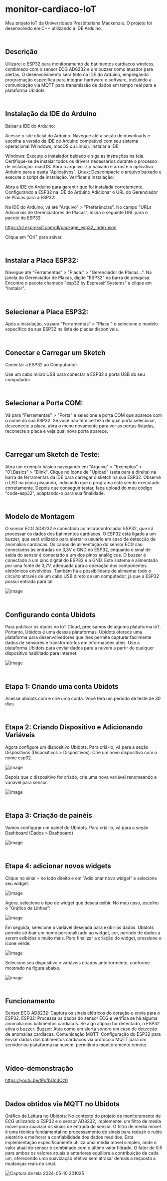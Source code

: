 # monitor-cardiaco-IoT
Meu projeto IoT da Universidade Presbiteriana Mackenzie. O projeto foi desenvolvido em C++ utilizando a IDE Arduino.

## <br> Descrição
Uilizarei o ESP32 para monitoramento de batimentos cardíacos wireless, 
combinado com o sensor ECG AD8232 e um buzzer como atuador para alertas. O 
desenvolvimento será feito na IDE do Arduino, empregando programação 
específica para integrar hardware e software, incluindo a comunicação via MQTT 
para transmissão de dados em tempo real para a plataforma Ubidots.

## <br> Instalação da IDE do Arduino
Baixar a IDE do Arduino:

Acesse o site oficial do Arduino.
Navegue até a seção de downloads e escolha a versão da IDE do Arduino compatível com seu sistema operacional (Windows, macOS ou Linux).
Instalar a IDE:

Windows: Execute o instalador baixado e siga as instruções na tela. Certifique-se de instalar todos os drivers necessários durante o processo de instalação.
macOS: Abra o arquivo .zip baixado e arraste o aplicativo Arduino para a pasta "Aplicativos".
Linux: Descompacte o arquivo baixado e execute o script de instalação.
Verificar a Instalação:

Abra a IDE do Arduino para garantir que foi instalada corretamente.
Configurando a ESP32 na IDE do Arduino
Adicionar o URL do Gerenciador de Placas para a ESP32:

Na IDE do Arduino, vá até "Arquivo" > "Preferências".
No campo "URLs Adicionais de Gerenciadores de Placas", insira o seguinte URL para o pacote da ESP32:

https://dl.espressif.com/dl/package_esp32_index.json

Clique em "OK" para salvar.

## <br> Instalar a Placa ESP32:

Navegue até "Ferramentas" > "Placa:" > "Gerenciador de Placas...".
Na janela do Gerenciador de Placas, digite "ESP32" na barra de pesquisa.
Encontre o pacote chamado "esp32 by Espressif Systems" e clique em "Instalar".

## <br> Selecionar a Placa ESP32:

Após a instalação, vá para "Ferramentas" > "Placa:" e selecione o modelo específico da sua ESP32 na lista de placas disponíveis.

## <br> Conectar e Carregar um Sketch
Conectar a ESP32 ao Computador:

Use um cabo micro USB para conectar a ESP32 à porta USB do seu computador.

## <br> Selecionar a Porta COM:

Vá para "Ferramentas" > "Porta" e selecione a porta COM que aparece com o nome da sua ESP32. Se você não tem certeza de qual porta selecionar, desconecte a placa, abra o menu novamente para ver as portas listadas, reconecte a placa e veja qual nova porta aparece.

## <br> Carregar um Sketch de Teste:

Abra um exemplo básico navegando em "Arquivo" > "Exemplos" > "01.Basics" > "Blink".
Clique no ícone de "Upload" (seta para a direita) na barra de ferramentas da IDE para carregar o sketch na sua ESP32.
Observe o LED na placa piscando, indicando que o programa está sendo executado corretamente.
Depois que conseguir testar, faça upload do meu código "code-esp32", adaptando-o para sua finalidade.



## <br> Modelo de Montagem 

O sensor ECG AD8232 é conectado ao microcontrolador ESP32, que irá processar os dados dos batimentos cardíacos. O ESP32 está ligado a um buzzer, que será utilizado para alertar o usuário em caso de detecção de anomalias cardíacas. Os cabos de alimentação do sensor ECG são conectados às entradas de 3,3V e GND do ESP32, enquanto o sinal de saída do sensor é conectado a um dos pinos analógicos. O buzzer é conectado a um pino digital do ESP32 e a GND. Este sistema é alimentado por uma fonte de 3,7V, adequada para a operação dos componentes eletrônicos envolvidos. Também há a possibilidade de alimentar todo o circuito através de um cabo USB direto de um computador, já que a ESP32 possui entrada para tal.

![image](https://github.com/pedrojhenrique/monitor-cardiaco-IoT/assets/105826347/b08592e9-1129-4684-b1df-b84bd5339e8e)


## <br> Configurando conta Ubidots

Para publicar os dados no IoT Cloud, precisamos de alguma plataforma IoT. Portanto, Ubidots é uma dessas plataformas. Ubidots oferece uma plataforma para desenvolvedores que lhes permite capturar facilmente dados de sensores e transformá-los em informações úteis. Use a plataforma Ubidots para enviar dados para a nuvem a partir de qualquer dispositivo habilitado para Internet.

![image](https://github.com/pedrojhenrique/monitor-cardiaco-IoT/assets/105826347/8fab43f3-b999-438e-8804-7296ab05c5a7)

## <br> Etapa 1: Criando uma conta Ubidots

Acesse ubidots.com e crie uma conta. Você terá um período de teste de 30 dias.

## <br> Etapa 2: Criando Dispositivo e Adicionando Variáveis

Agora configure um dispositivo Ubidots. Para criá-lo, vá para a seção Dispositivos (Dispositivos > Dispositivos). Crie um novo dispositivo com o nome esp32.

![image](https://github.com/pedrojhenrique/monitor-cardiaco-IoT/assets/105826347/9426718e-4ad7-4662-9945-e9a59bd2ccdd)

Depois que o dispositivo for criado, crie uma nova variável renomeando a variável para sensor.


![image](https://github.com/pedrojhenrique/monitor-cardiaco-IoT/assets/105826347/7d07bbf5-cf7a-4797-81be-adadf4a71ac6)


## <br> Etapa 3: Criação de painéis

Vamos configurar um painel do Ubidots. Para criá-lo, vá para a seção Dashboard (Dados > Dashboard)

![image](https://github.com/pedrojhenrique/monitor-cardiaco-IoT/assets/105826347/f8a0a774-460d-411c-bc99-60e8bb5e1e2c)

## <br> Etapa 4: adicionar novos widgets

Clique no sinal + no lado direito e em “Adicionar novo widget” e selecione seu widget.

![image](https://github.com/pedrojhenrique/monitor-cardiaco-IoT/assets/105826347/2d16283b-d125-4b74-b2e7-8398a679c137)

Agora, selecione o tipo de widget que deseja exibir. No meu caso, escolho o “Gráfico de Linhas”:

![image](https://github.com/pedrojhenrique/monitor-cardiaco-IoT/assets/105826347/281b8863-ae70-4d1b-aecf-49c2e48ee9b0)

Em seguida, selecione a variável desejada para exibir os dados. Ubidots permite atribuir um nome personalizado ao widget, cor, período de dados a serem exibidos e muito mais. Para finalizar a criação do widget, pressione o ícone verde.

![image](https://github.com/pedrojhenrique/monitor-cardiaco-IoT/assets/105826347/e486c685-1d7e-4856-9b40-c2a7d277c262)

Selecione seu dispositivo e variáveis ​​criados anteriormente, conforme mostrado na figura abaixo.

![image](https://github.com/pedrojhenrique/monitor-cardiaco-IoT/assets/105826347/eaf14047-0b5f-4de1-8aac-6b5f7c418497)

## <br> Funcionamento

Sensor ECG AD8232: Captura os sinais elétricos do coração e envia para o ESP32.
ESP32: Processa os dados do sensor ECG e verifica se há alguma anomalia nos 
batimentos cardíacos. Se algo atípico for detectado, o ESP32 ativa o buzzer.
Buzzer: Atua como um alerta sonoro em caso de detecção de anomalias cardíacas.
Comunicação MQTT: Configuração do ESP32 para enviar dados dos batimentos 
cardíacos via protocolo MQTT para um servidor ou plataforma na nuvem, 
permitindo monitoramento remoto.

## <br> Vídeo-demonstração

https://youtu.be/tPufbUc4Oz0

## <br> Dados obtidos via MQTT no Ubidots

Gráfico de Leitura no Ubidots: No contexto do projeto de monitoramento de ECG utilizando o ESP32 e o sensor AD8232, implementei um filtro de média móvel para suavizar os sinais de entrada do sensor. O filtro de média móvel é uma técnica fundamental no processamento de sinais para reduzir o ruído aleatório e melhorar a confiabilidade dos dados medidos. Esta implementação especificamente utiliza uma média móvel simples, onde o valor atual do sensor é combinado com o último valor filtrado. O fator de 0.5 para ambos os valores atuais e anteriores equilibra a contribuição de cada um, oferecendo uma suavização efetiva sem atrasar demais a resposta a mudanças reais no sinal.

![Captura de tela 2024-05-10 201025](https://github.com/pedrojhenrique/monitor-cardiaco-IoT/assets/105826347/5d0239a5-b290-4bb5-ab1c-b38bcca7592d)
